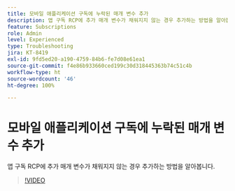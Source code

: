 ```yaml
---
title: 모바일 애플리케이션 구독에 누락된 매개 변수 추가
description: 앱 구독 RCP에 추가 매개 변수가 채워지지 않는 경우 추가하는 방법을 알아봅니다.
feature: Subscriptions
role: Admin
level: Experienced
type: Troubleshooting
jira: KT-8419
exl-id: 9fd5ed20-a190-4759-84b6-fe7d08e61ea1
source-git-commit: f4e86b933660ced199c30d318445363b74c51c4b
workflow-type: ht
source-wordcount: '46'
ht-degree: 100%

---
```


# 모바일 애플리케이션 구독에 누락된 매개 변수 추가

앱 구독 RCP에 추가 매개 변수가 채워지지 않는 경우 추가하는 방법을 알아봅니다.

>[!VIDEO](https://video.tv.adobe.com/v/335950?quality=12&learn=on)
